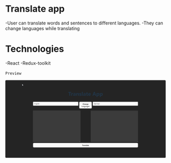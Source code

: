 # Translate app

-User can translate words and sentences to different languages.
-They can change languages while translating

# Technologies

-React
-Redux-toolkit

`Preview`

![](./public/Screen.gif)
